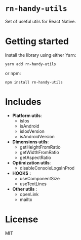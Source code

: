 # `rn-handy-utils`

Set of useful utils for React Native.

# Getting started

Install the library using either Yarn:

```
yarn add rn-handy-utils
```

or npm:

```
npm install rn-handy-utils
```

# Includes

- **Platform utils**:
  - isIos
  - isAndroid
  - isIosVersion
  - isAndroidVersion
- **Dimensions utils**:
  - getHeightFromRatio
  - getWidthFromRatio
  - getAspectRatio
- **Optimization utils**:
  - disableConsoleLogsInProd
- **HOOKS** :
  - useComponentSize
  - useTextLines
- **Other utils** :
  - openLink
  - mailto

# License

MIT

